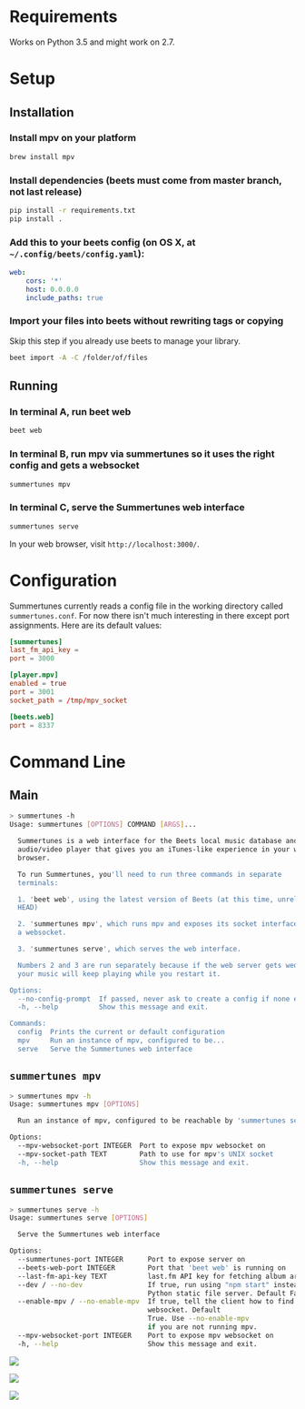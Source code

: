 # Requirements

Works on Python 3.5 and might work on 2.7.

# Setup

## Installation

### Install mpv on your platform
```sh
brew install mpv
```

### Install dependencies (beets must come from master branch, not last release)
```sh
pip install -r requirements.txt
pip install .
```

### Add this to your beets config (on OS X, at `~/.config/beets/config.yaml`):
```yaml
web:
    cors: '*'
    host: 0.0.0.0
    include_paths: true
```

### Import your files into beets without rewriting tags or copying

Skip this step if you already use beets to manage your library.

```sh
beet import -A -C /folder/of/files
```

## Running

### In terminal A, run beet web

```sh
beet web
```

### In terminal B, run mpv via summertunes so it uses the right config and gets a websocket

```sh
summertunes mpv
```

### In terminal C, serve the Summertunes web interface

```sh
summertunes serve
```

In your web browser, visit `http://localhost:3000/`.

# Configuration

Summertunes currently reads a config file in the working directory called
`summertunes.conf`. For now there isn't much interesting in there except
port assignments. Here are its default values:

```conf
[summertunes]
last_fm_api_key =
port = 3000

[player.mpv]
enabled = true
port = 3001
socket_path = /tmp/mpv_socket

[beets.web]
port = 8337
```

# Command Line

## Main

```sh
> summertunes -h
Usage: summertunes [OPTIONS] COMMAND [ARGS]...

  Summertunes is a web interface for the Beets local music database and mpv
  audio/video player that gives you an iTunes-like experience in your web
  browser.

  To run Summertunes, you'll need to run three commands in separate
  terminals:

  1. 'beet web', using the latest version of Beets (at this time, unreleased
  HEAD)

  2. 'summertunes mpv', which runs mpv and exposes its socket interface over
  a websocket.

  3. 'summertunes serve', which serves the web interface.

  Numbers 2 and 3 are run separately because if the web server gets wedged,
  your music will keep playing while you restart it.

Options:
  --no-config-prompt  If passed, never ask to create a config if none exists
  -h, --help          Show this message and exit.

Commands:
  config  Prints the current or default configuration
  mpv     Run an instance of mpv, configured to be...
  serve   Serve the Summertunes web interface
```

## `summertunes mpv`

```sh
> summertunes mpv -h
Usage: summertunes mpv [OPTIONS]

  Run an instance of mpv, configured to be reachable by 'summertunes serve'

Options:
  --mpv-websocket-port INTEGER  Port to expose mpv websocket on
  --mpv-socket-path TEXT        Path to use for mpv's UNIX socket
  -h, --help                    Show this message and exit.
```

## `summertunes serve`

```sh
> summertunes serve -h
Usage: summertunes serve [OPTIONS]

  Serve the Summertunes web interface

Options:
  --summertunes-port INTEGER      Port to expose server on
  --beets-web-port INTEGER        Port that 'beet web' is running on
  --last-fm-api-key TEXT          last.fm API key for fetching album art
  --dev / --no-dev                If true, run using "npm start" instead of
                                  Python static file server. Default False.
  --enable-mpv / --no-enable-mpv  If true, tell the client how to find the mpv
                                  websocket. Default
                                  True. Use --no-enable-mpv
                                  if you are not running mpv.
  --mpv-websocket-port INTEGER    Port to expose mpv websocket on
  -h, --help                      Show this message and exit.
  ```

![](https://www.dropbox.com/s/i1yf42p5vu7eidt/Screenshot%202017-01-17%2012.59.32.png?dl=1)

![](https://www.dropbox.com/s/r5gz3ijisx5h4pr/Screenshot%202017-01-17%2013.00.00.png?dl=1)

![](https://www.dropbox.com/s/idcmdhrwre56cov/Screenshot%202016-12-23%2018.24.54.png?dl=1)
